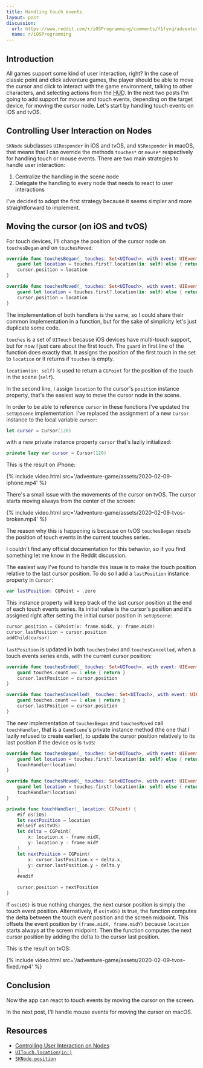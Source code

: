 ```yaml
---
title: Handling touch events
layout: post
discussion:
  url: https://www.reddit.com/r/iOSProgramming/comments/f1fyvq/adventure_game_development_using_spritekit/
  name: r/iOSProgramming
---
```


## Introduction

All games support some kind of user interaction, right? In the case of classic point and click adventure games, the player should be able to move the cursor and click to interact with the game environment, talking to other characters, and selecting actions from the <acronym title="Head-up display">HUD</acronym>. In the next two posts I'm going to add support for mouse and touch events, depending on the target device, for moving the cursor node. Let's start by handling touch events on iOS and tvOS.

## Controlling User Interaction on Nodes

`SKNode` subclasses `UIResponder` in iOS and tvOS, and `NSResponder` in macOS, that means that I can override the methods `touches*` or `mouse*` respectively for handling touch or mouse events. There are two main strategies to handle user interaction:

1. Centralize the handling in the scene node
1. Delegate the handling to every node that needs to react to user interactions

I've decided to adopt the first strategy because it seems simpler and more straightforward to implement.

## Moving the cursor (on iOS and tvOS)

For touch devices, I'll change the position of the cursor node on `touchesBegan` and on `touchesMoved`:

```swift
override func touchesBegan(_ touches: Set<UITouch>, with event: UIEvent?) {
    guard let location = touches.first?.location(in: self) else { return }
    cursor.position = location
}

override func touchesMoved(_ touches: Set<UITouch>, with event: UIEvent?) {
    guard let location = touches.first?.location(in: self) else { return }
    cursor.position = location
}
```

The implementation of both handlers is the same, so I could share their common implementation in a function, but for the sake of simplicity let's just duplicate some code.

`touches` is a set of `UITouch` because iOS devices have multi-touch support, but for now I just care about the first touch. The `guard` in first line of the function does exactly that. It assigns the position of the first touch in the set to `location` or it returns if `touches` is empty.

`location(in: self)` is used to return a `CGPoint` for the position of the touch in the scene (`self`).

In the second line, I assign `location` to the cursor's `position` instance property, that's the easiest way to move the cursor node in the scene.

In order to be able to reference `cursor` in these functions I've updated the `setUpScene` implementation. I've replaced the assignment of a new `Cursor` instance to the local variable `cursor`:

```swift
let cursor = Cursor(120)
```

with a new private instance property `cursor` that's lazily initialized:

```swift
private lazy var cursor = Cursor(120)
```

This is the result on iPhone:

{% include video.html src='/adventure-game/assets/2020-02-09-iphone.mp4' %}

There's a small issue with the movements of the cursor on tvOS. The cursor starts moving always from the center of the screen:

{% include video.html src='/adventure-game/assets/2020-02-09-tvos-broken.mp4' %}

The reason why this is happening is because on tvOS `touchesBegan` *resets* the position of touch events in the current touches series.

I couldn't find any official documentation for this behavior, so if you find something let me know in the Reddit discussion.

The easiest way I've found to handle this issue is to make the touch position relative to the last cursor position. To do so I add a `lastPosition` instance property in `Cursor`:

```swift
var lastPosition: CGPoint = .zero
```

This instance property will keep track of the last cursor position at the end of each touch events series. Its initial value is the cursor's position and it's assigned right after setting the initial cursor position in `setUpScene`:

```swift
cursor.position = CGPoint(x: frame.midX, y: frame.midY)
cursor.lastPosition = cursor.position
addChild(cursor)
```

`lastPosition` is updated in both `touchesEnded` and `touchesCancelled`, when a touch events series ends, with the current cursor position:

```swift
override func touchesEnded(_ touches: Set<UITouch>, with event: UIEvent?) {
    guard touches.count == 1 else { return }
    cursor.lastPosition = cursor.position
}

override func touchesCancelled(_ touches: Set<UITouch>, with event: UIEvent?) {
    guard touches.count == 1 else { return }
    cursor.lastPosition = cursor.position
}
```

The new implementation of `touchesBegan` and `touchesMoved` call `touchHandler`, that is a `GameScene`'s private instance method (the one that I lazily refused to create earlier), to update the cursor position relatively to its last position if the device os is `tvOS`:

```swift
override func touchesBegan(_ touches: Set<UITouch>, with event: UIEvent?) {
    guard let location = touches.first?.location(in: self) else { return }
    touchHandler(location)
}

override func touchesMoved(_ touches: Set<UITouch>, with event: UIEvent?) {
    guard let location = touches.first?.location(in: self) else { return }
    touchHandler(location)
}
```

```swift
private func touchHandler(_ location: CGPoint) {
    #if os(iOS)
    let nextPosition = location
    #elseif os(tvOS)
    let delta = CGPoint(
        x: location.x - frame.midX,
        y: location.y - frame.midY
    )
    let nextPosition = CGPoint(
        x: cursor.lastPosition.x + delta.x,
        y: cursor.lastPosition.y + delta.y
    )
    #endif

    cursor.position = nextPosition
}
```

If `os(iOS)` is true nothing changes, the next cursor position is simply the touch event position. Alternatively, if `os(tvOS)` is true, the function computes the delta between the touch event position and the screen midpoint. This offsets the event position by `(frame.midX, frame.midY)` because `location` starts always at the screen midpoint. Then the function computes the next cursor position by adding the delta to the cursor last position.

This is the result on tvOS:

{% include video.html src='/adventure-game/assets/2020-02-09-tvos-fixed.mp4' %}

## Conclusion

Now the app can react to touch events by moving the cursor on the screen.

In the next post, I'll handle mouse events for moving the cursor on macOS.

## Resources

* [Controlling User Interaction on Nodes](https://developer.apple.com/documentation/spritekit/sknode/controlling_user_interaction_on_nodes)
* [`UITouch.location(in:)`](https://developer.apple.com/documentation/uikit/uitouch/1614836-location)
* [`SKNode.position`](https://developer.apple.com/documentation/spritekit/sknode/1483101-position)
